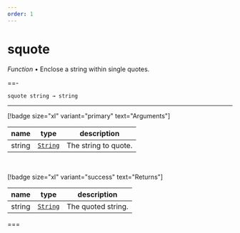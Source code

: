 ```yaml
---
order: 1
---
```

# squote

_Function_ &bull; Enclose a string within single quotes.


==- <pre><code>squote string &rarr; string</code></pre>
<hr>

[!badge size="xl" variant="primary" text="Arguments"]

| name | type | description |
|------|------|-------------|
|string|[`String`][String]|The string to quote.|

<br>

[!badge size="xl" variant="success" text="Returns"]

| name | type | description |
|------|------|-------------|
|string|[`String`][Global]|The quoted string.|



===




[String]: https://developer.mozilla.org/en-US/docs/Web/JavaScript/Reference/Global_Objects/String
[Global]: #